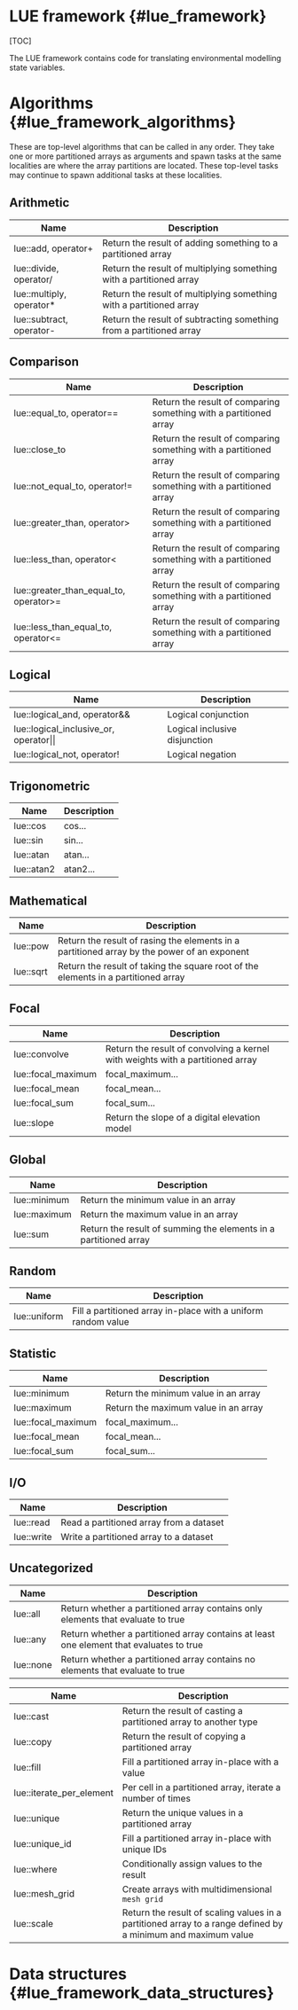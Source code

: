 # LUE framework  {#lue_framework}

[TOC]


The LUE framework contains code for translating environmental modelling
state variables.


# Algorithms  {#lue_framework_algorithms}
These are top-level algorithms that can be called in any order. They
take one or more partitioned arrays as arguments and spawn tasks at the
same localities are where the array partitions are located. These
top-level tasks may continue to spawn additional tasks at these
localities.


## Arithmetic
Name   | Description
-------|------------
lue::add, operator+ | Return the result of adding something to a partitioned array
lue::divide, operator/ | Return the result of multiplying something with a partitioned array
lue::multiply, operator* | Return the result of multiplying something with a partitioned array
lue::subtract, operator- | Return the result of subtracting something from a partitioned array


## Comparison
Name   | Description
-------|------------
lue::equal_to, operator== | Return the result of comparing something with a partitioned array
lue::close_to | Return the result of comparing something with a partitioned array
lue::not_equal_to, operator!= | Return the result of comparing something with a partitioned array
lue::greater_than, operator> | Return the result of comparing something with a partitioned array
lue::less_than, operator< | Return the result of comparing something with a partitioned array
lue::greater_than_equal_to, operator>= | Return the result of comparing something with a partitioned array
lue::less_than_equal_to, operator<= | Return the result of comparing something with a partitioned array


## Logical
Name   | Description
-------|------------
lue::logical_and, operator&& | Logical conjunction
lue::logical_inclusive_or, operator\|\| | Logical inclusive disjunction
lue::logical_not, operator! | Logical negation


## Trigonometric
Name   | Description
-------|------------
lue::cos | cos...
lue::sin | sin...
lue::atan | atan...
lue::atan2 | atan2...


## Mathematical
Name   | Description
-------|------------
lue::pow | Return the result of rasing the elements in a partitioned array by the power of an exponent
lue::sqrt | Return the result of taking the square root of the elements in a partitioned array


## Focal
Name   | Description
-------|------------
lue::convolve | Return the result of convolving a kernel with weights with a partitioned array
lue::focal_maximum | focal_maximum...
lue::focal_mean | focal_mean...
lue::focal_sum | focal_sum...
lue::slope | Return the slope of a digital elevation model


## Global
Name   | Description
-------|------------
lue::minimum | Return the minimum value in an array
lue::maximum | Return the maximum value in an array
lue::sum | Return the result of summing the elements in a partitioned array


## Random
Name   | Description
-------|------------
lue::uniform | Fill a partitioned array in-place with a uniform random value


## Statistic
Name   | Description
-------|------------
lue::minimum | Return the minimum value in an array
lue::maximum | Return the maximum value in an array
lue::focal_maximum | focal_maximum...
lue::focal_mean | focal_mean...
lue::focal_sum | focal_sum...


## I/O
Name   | Description
-------|------------
lue::read | Read a partitioned array from a dataset
lue::write | Write a partitioned array to a dataset


## Uncategorized
Name   | Description
-------|------------
lue::all | Return whether a partitioned array contains only elements that evaluate to true
lue::any | Return whether a partitioned array contains at least one element that evaluates to true
lue::none | Return whether a partitioned array contains no elements that evaluate to true


Name   | Description
-------|------------
lue::cast | Return the result of casting a partitioned array to another type
lue::copy | Return the result of copying a partitioned array
lue::fill | Fill a partitioned array in-place with a value
lue::iterate_per_element | Per cell in a partitioned array, iterate a number of times
lue::unique | Return the unique values in a partitioned array
lue::unique_id | Fill a partitioned array in-place with unique IDs
lue::where | Conditionally assign values to the result
lue::mesh_grid | Create arrays with multidimensional `mesh grid`
lue::scale | Return the result of scaling values in a partitioned array to a range defined by a minimum and maximum value


# Data structures  {#lue_framework_data_structures}
